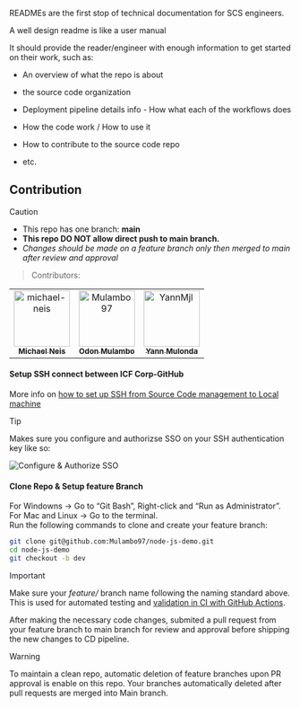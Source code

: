 READMEs are the first stop of technical documentation for SCS engineers.

A well design readme is like a user manual

It should provide the reader/engineer with enough information to get started on their work, such as:

- An overview of what the repo is about

- the source code organization

- Deployment pipeline details info - How what each of the workflows does

- How the code work / How to use it

- How to contribute to the source code repo

- etc.

## Contribution <a id="contribution"></a>

> [!CAUTION]
>
> - This repo has one branch: **main**
> - **This repo DO NOT allow direct push to main branch.**
> - _Changes should be made on a feature branch only then merged to main after review and approval_

> Contributors:

<!-- readme: contributors -start -->
<table>
<tr>
    <td align="center">
        <a href="https://github.com/michael-neis">
            <img src="https://avatars.githubusercontent.com/u/90716315?v=4" width="100;" alt="michael-neis"/>
            <br />
            <sub><b>Michael Neis</b></sub>
        </a>
    </td>
    <td align="center">
        <a href="https://github.com/Mulambo97">
            <img src="https://avatars.githubusercontent.com/u/73206766?v=4" width="100;" alt="Mulambo97"/>
            <br />
            <sub><b>Odon Mulambo</b></sub>
        </a>
    </td>
    <td align="center">
        <a href="https://github.com/YannMjl">
            <img src="https://avatars.githubusercontent.com/u/28827971?v=4" width="100;" alt="YannMjl"/>
            <br />
            <sub><b>Yann Mulonda</b></sub>
        </a>
    </td></tr>
</table>
<!-- readme: contributors -end -->

#### Setup SSH connect between ICF Corp-GitHub

More info on [how to set up SSH from Source Code management to Local machine](https://medium.com/p/d805bb2ed28b)

> [!TIP]
> Makes sure you configure and authorizse SSO on your SSH authentication key like so:

![Configure & Authorize SSO](./images/configureSSO.gif)

#### Clone Repo & Setup feature Branch

For Windowns → Go to “Git Bash”, Right-click and “Run as Administrator”.<br>
For Mac and Linux → Go to the terminal.<br>
Run the following commands to clone and create your feature branch:

```bash
git clone git@github.com:Mulambo97/node-js-demo.git
cd node-js-demo
git checkout -b dev
```

> [!IMPORTANT]  
> Make sure your _feature/_ branch name following the naming standard above.
> This is used for automated testing and [validation in CI with GitHub Actions](https://github.com/michael-neis/node-js-demo/actions).

After making the necessary code changes, submited a pull request from your feature branch
to main branch for review and approval before shipping the new changes to CD pipeline.

> [!WARNING]  
> To maintain a clean repo, automatic deletion of feature branches upon PR approval is enable on this repo.
> Your branches automatically deleted after pull requests are merged into Main branch.
